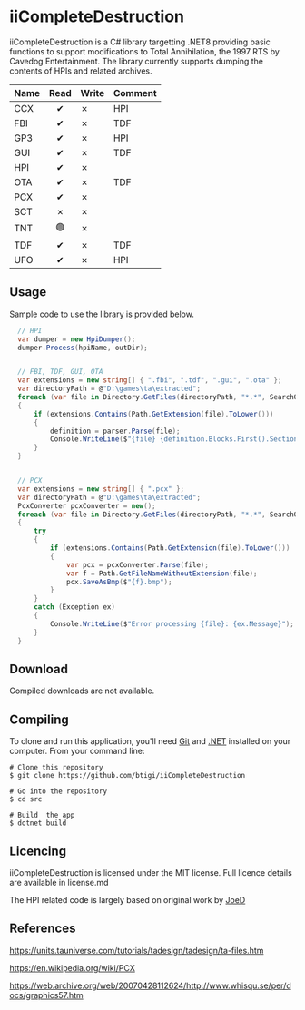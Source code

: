 iiCompleteDestruction
=========

iiCompleteDestruction is a C# library targetting .NET8 providing basic functions to support modifications to Total Annihilation, the 1997 RTS by Cavedog Entertainment.
The library currently supports dumping the contents of HPIs and related archives.

| Name   | Read | Write | Comment
|--------|:----:|-------|--------
| CCX    | ✔   |   ✗   | HPI
| FBI    | ✔   |   ✗   | TDF
| GP3    | ✔   |   ✗   | HPI
| GUI    | ✔   |   ✗   | TDF
| HPI    | ✔   |   ✗   | 
| OTA    | ✔   |   ✗   | TDF
| PCX    | ✔   |   ✗   | 
| SCT    | ✗   |   ✗   |
| TNT    | 🟢   |   ✗   |
| TDF    | ✔   |   ✗   | TDF
| UFO    | ✔   |   ✗   | HPI

## Usage

Sample code to use the library is provided below.

```csharp
  // HPI
  var dumper = new HpiDumper();
  dumper.Process(hpiName, outDir);


  // FBI, TDF, GUI, OTA
  var extensions = new string[] { ".fbi", ".tdf", ".gui", ".ota" };
  var directoryPath = @"D:\games\ta\extracted";
  foreach (var file in Directory.GetFiles(directoryPath, "*.*", SearchOption.AllDirectories))
  {
      if (extensions.Contains(Path.GetExtension(file).ToLower()))
      { 
          definition = parser.Parse(file);
          Console.WriteLine($"{file} {definition.Blocks.First().SectionName}");
      }
  }


  // PCX
  var extensions = new string[] { ".pcx" };
  var directoryPath = @"D:\games\ta\extracted";
  PcxConverter pcxConverter = new();
  foreach (var file in Directory.GetFiles(directoryPath, "*.*", SearchOption.AllDirectories))
  {
      try
      {
          if (extensions.Contains(Path.GetExtension(file).ToLower()))
          {
              var pcx = pcxConverter.Parse(file);
              var f = Path.GetFileNameWithoutExtension(file);
              pcx.SaveAsBmp($"{f}.bmp");
          }
      }
      catch (Exception ex)
      {
          Console.WriteLine($"Error processing {file}: {ex.Message}");
      }
  }  
```

## Download

Compiled downloads are not available.

## Compiling

To clone and run this application, you'll need [Git](https://git-scm.com) and [.NET](https://dotnet.microsoft.com/) installed on your computer. From your command line:

```
# Clone this repository
$ git clone https://github.com/btigi/iiCompleteDestruction

# Go into the repository
$ cd src

# Build  the app
$ dotnet build
```

## Licencing

iiCompleteDestruction is licensed under the MIT license. Full licence details are available in license.md

The HPI related code is largely based on original work by [JoeD](https://github.com/joe-d-cws/hpidump)

## References
https://units.tauniverse.com/tutorials/tadesign/tadesign/ta-files.htm

https://en.wikipedia.org/wiki/PCX

https://web.archive.org/web/20070428112624/http://www.whisqu.se/per/docs/graphics57.htm